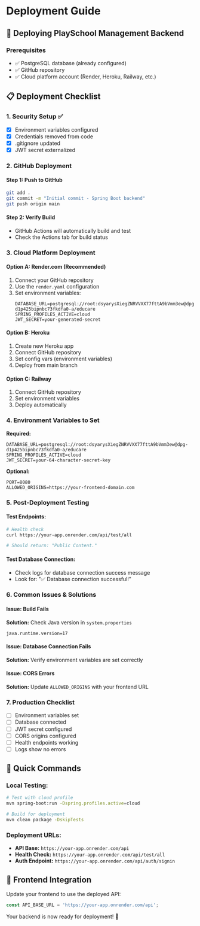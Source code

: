 # Deployment Guide

## 🚀 Deploying PlaySchool Management Backend

### Prerequisites
- ✅ PostgreSQL database (already configured)
- ✅ GitHub repository
- ✅ Cloud platform account (Render, Heroku, Railway, etc.)

## 📋 Deployment Checklist

### 1. **Security Setup** ✅
- [x] Environment variables configured
- [x] Credentials removed from code
- [x] .gitignore updated
- [x] JWT secret externalized

### 2. **GitHub Deployment**

#### Step 1: Push to GitHub
```bash
git add .
git commit -m "Initial commit - Spring Boot backend"
git push origin main
```

#### Step 2: Verify Build
- GitHub Actions will automatically build and test
- Check the Actions tab for build status

### 3. **Cloud Platform Deployment**

#### Option A: Render.com (Recommended)
1. Connect your GitHub repository
2. Use the `render.yaml` configuration
3. Set environment variables:
   ```
   DATABASE_URL=postgresql://root:dsyarysXiegZNRVVXX77fttA9bVmm3ew@dpg-d1p425bipnbc73fkdfa0-a/educare
   SPRING_PROFILES_ACTIVE=cloud
   JWT_SECRET=your-generated-secret
   ```

#### Option B: Heroku
1. Create new Heroku app
2. Connect GitHub repository
3. Set config vars (environment variables)
4. Deploy from main branch

#### Option C: Railway
1. Connect GitHub repository
2. Set environment variables
3. Deploy automatically

### 4. **Environment Variables to Set**

**Required:**
```
DATABASE_URL=postgresql://root:dsyarysXiegZNRVVXX77fttA9bVmm3ew@dpg-d1p425bipnbc73fkdfa0-a/educare
SPRING_PROFILES_ACTIVE=cloud
JWT_SECRET=your-64-character-secret-key
```

**Optional:**
```
PORT=8080
ALLOWED_ORIGINS=https://your-frontend-domain.com
```

### 5. **Post-Deployment Testing**

#### Test Endpoints:
```bash
# Health check
curl https://your-app.onrender.com/api/test/all

# Should return: "Public Content."
```

#### Test Database Connection:
- Check logs for database connection success message
- Look for: "✅ Database connection successful!"

### 6. **Common Issues & Solutions**

#### Issue: Build Fails
**Solution:** Check Java version in `system.properties`
```
java.runtime.version=17
```

#### Issue: Database Connection Fails
**Solution:** Verify environment variables are set correctly

#### Issue: CORS Errors
**Solution:** Update `ALLOWED_ORIGINS` with your frontend URL

### 7. **Production Checklist**

- [ ] Environment variables set
- [ ] Database connected
- [ ] JWT secret configured
- [ ] CORS origins configured
- [ ] Health endpoints working
- [ ] Logs show no errors

## 🔧 Quick Commands

### Local Testing:
```bash
# Test with cloud profile
mvn spring-boot:run -Dspring.profiles.active=cloud

# Build for deployment
mvn clean package -DskipTests
```

### Deployment URLs:
- **API Base:** `https://your-app.onrender.com/api`
- **Health Check:** `https://your-app.onrender.com/api/test/all`
- **Auth Endpoint:** `https://your-app.onrender.com/api/auth/signin`

## 📱 Frontend Integration

Update your frontend to use the deployed API:
```javascript
const API_BASE_URL = 'https://your-app.onrender.com/api';
```

Your backend is now ready for deployment! 🎉
